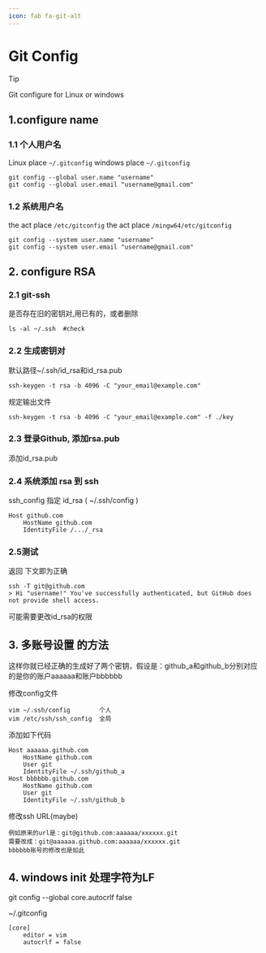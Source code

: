 ```yaml
---
icon: fab fa-git-alt
---
```


# Git Config

> [!TIP]
> Git configure for Linux or windows

## 1.configure name

### 1.1 个人用户名

Linux place  ` ~/.gitconfig `
windows place  ` ~/.gitconfig `

    git config --global user.name "username"
    git config --global user.email "username@gmail.com"


### 1.2 系统用户名

the act place  ` /etc/gitconfig `
the act place  ` /mingw64/etc/gitconfig `

    git config --system user.name "username"
    git config --system user.email "username@gmail.com"



## 2. configure RSA

### 2.1 git-ssh

是否存在旧的密钥对,用已有的，或者删除

    ls -al ~/.ssh  #check

### 2.2 生成密钥对

默认路径~/.ssh/id_rsa和id_rsa.pub

`ssh-keygen -t rsa -b 4096 -C "your_email@example.com"`

规定输出文件

`ssh-keygen -t rsa -b 4096 -C "your_email@example.com" -f ./key`


### 2.3 登录Github, 添加rsa.pub

添加id_rsa.pub


### 2.4 系统添加 rsa 到 ssh
ssh_config 指定 id_rsa ( ~/.ssh/config )

```shell 
Host github.com
    HostName github.com
    IdentityFile /.../_rsa
```


### 2.5测试

返回 下文即为正确
```shell
ssh -T git@github.com
> Hi "username!" You've successfully authenticated, but GitHub does not provide shell access.
```

可能需要更改id_rsa的权限



## 3. 多账号设置 的方法

这样你就已经正确的生成好了两个密钥，假设是：github_a和github_b分别对应的是你的账户aaaaaa和账户bbbbbb

修改config文件
```shell
vim ~/.ssh/config        个人
vim /etc/ssh/ssh_config  全局
```

添加如下代码

```shell
Host aaaaaa.github.com
    HostName github.com
    User git
    IdentityFile ~/.ssh/github_a
Host bbbbbb.github.com
    HostName github.com
    User git
    IdentityFile ~/.ssh/github_b
```

修改ssh URL(maybe)

    例如原来的url是：git@github.com:aaaaaa/xxxxxx.git
    需要改成：git@aaaaaa.github.com:aaaaaa/xxxxxx.git
    bbbbbb账号的修改也是如此

## 4. windows init 处理字符为LF

git config --global core.autocrlf false

~/.gitconfig

```shell
[core]
    editor = vim
    autocrlf = false
```
